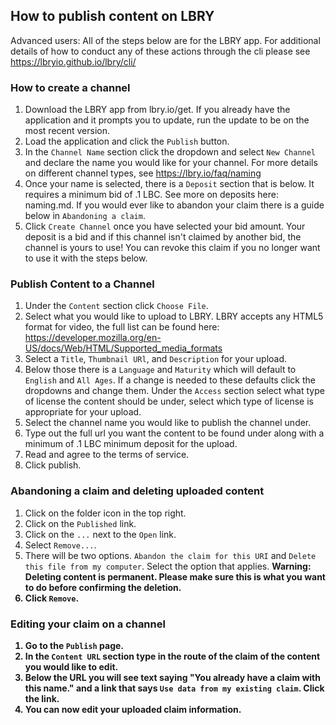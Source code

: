 ## How to publish content on LBRY

Advanced users: All of the steps below are for the LBRY app.  For additional details of how to conduct any of these actions through the cli please see https://lbryio.github.io/lbry/cli/

### How to create a channel
1. Download the LBRY app from lbry.io/get. If you already have the application and it prompts you to update, run the update to be on the most recent version.
2. Load the application and  click the `Publish` button.
3. In the `Channel Name` section click the dropdown and select `New Channel` and  declare the name you would like for your channel.  For more details on different channel types, see https://lbry.io/faq/naming
4. Once your name is selected, there is a `Deposit` section that is below.  It requires a minimum bid of .1 LBC.   See more on deposits here: naming.md.  If you would ever like to abandon your claim there is a guide below in `Abandoning a claim`.
5. Click `Create Channel` once you have selected your bid amount.  Your deposit is a bid and if this channel isn't claimed by another bid, the channel is yours to use!
You can revoke this claim if you no longer want to use it with the steps below.

### Publish Content to a Channel

1. Under the `Content` section click `Choose File`.
2. Select what you would like to upload to LBRY.  LBRY accepts any HTML5 format for video, the full list can be found here: https://developer.mozilla.org/en-US/docs/Web/HTML/Supported_media_formats
3. Select a `Title`, `Thumbnail URl`, and `Description` for your upload.
4.  Below those there is a `Language` and `Maturity` which will default to `English` and `All Ages`.  If a change is needed to these defaults click the dropdowns and change them.
Under the `Access` section select what type of license the content should be under, select which type of license is appropriate for your upload. </br>
5. Select the channel name you would like to publish the channel under.
6. Type out the full url you want the content to be found under along with a minimum of .1 LBC minimum deposit for the upload.
7. Read and agree to the terms of service.
8. Click publish.

### Abandoning a claim and deleting uploaded content

1. Click on the folder icon in the top right.
2. Click on the `Published` link.
3. Click on the `...` next to the `Open` link.
4. Select `Remove...`.
5. There will be two options.  `Abandon the claim for this URI` and `Delete this file from my computer`.  Select the option that applies.  <b>Warning: Deleting content is permanent.  Please make sure this is what you want to do before confirming the deletion.
6. Click `Remove`.

### Editing your claim on a channel

1. Go to the `Publish` page.
2. In the `Content URL` section type in the route of the claim of the content you would like to edit.
3. Below the URL you will see text saying "You already have a claim with this name." and a link that says `Use data from my existing claim`.  Click the link.
4. You can now edit your uploaded claim information.
